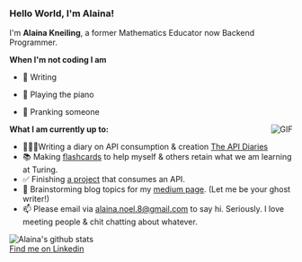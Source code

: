 ### Hello World, I'm Alaina! 

 I'm **Alaina Kneiling**, a former Mathematics Educator now Backend Programmer. 

**When I'm not coding I am**
- 📝 Writing
- 🎹 Playing the piano
- 🫣 Pranking someone

  <img align="right" alt="GIF" src="https://media3.giphy.com/media/d3mlE7uhX8KFgEmY/200w.webp?cid=ecf05e47io3brm1x8x3e3u2kvb3vb66hi2dr42buz34302mm&rid=200w.webp&ct=g" />

**What I am currently up to:**
- 👩🏾‍💻Writing a diary on API consumption & creation [The API Diaries](https://gist.github.com/Alaina-Noel/e147fe2b06fa3a782f5d4534c0a8db14)
- 📚 Making [flashcards](https://quizlet.com/735142267/mod-3-week-2-flash-cards/) to help myself & others retain what we am learning at Turing.
- ✅ Finishing [a project](https://github.com/Alaina-Noel/viewing_party_lite) that consumes an API.
- 🤔 Brainstorming blog topics for my [medium page](https://medium.com/@alaina.noel.8). (Let me be your ghost writer!)
- 📫 Please email via alaina.noel.8@gmail.com to say hi. Seriously. I love meeting people & chit chatting about whatever. 

![Alaina's github stats](https://github-readme-stats.vercel.app/api?username=Alaina-Noel&show_icons=true&hide_border=true)
<br>
[Find me on Linkedin](https://www.linkedin.com/in/alaina-noel/)
